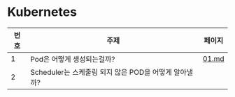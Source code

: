 # Kubernetes

| 번호 | 주제               | 페이지                          |
|------|---------------------|-------------------------------|
| 1    | Pod은 어떻게 생성되는걸까?     | [01.md](01.md)    |
| 2    | Scheduler는 스케줄링 되지 않은 POD을 어떻게 알아낼까?     |     |